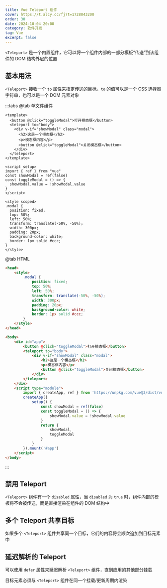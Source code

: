 ```yaml
---
title: Vue Teleport 组件
cover: https://t.alcy.cc/fj?t=1728043200
order: 30
date: 2024-10-04 20:00
category: 软件开发
tag: Vue
excerpt: false
---
```


`<Teleport>` 是一个内置组件，它可以将一个组件内部的一部分模板“传送”到该组件的 DOM 结构外层的位置

## 基本用法

`<Teleport>` 接收一个 `to` 属性来指定传送的目标。`to` 的值可以是一个 CSS 选择器字符串，也可以是一个 DOM 元素对象

:::tabs
@tab 单文件组件
```vue
<template>
  <button @click="toggleModal">打开模态框</button>
  <teleport to="body">
    <div v-if="showModal" class="modal">
      <h2>这是一个模态框</h2>
      <p>模态框内容</p>
      <button @click="toggleModal">关闭模态框</button>
    </div>
  </teleport>
</template>

<script setup>
import { ref } from "vue"
const showModal = ref(false)
const toggleModal = () => {
  showModal.value = !showModal.value
}
</script>

<style scoped>
.modal {
  position: fixed;
  top: 50%;
  left: 50%;
  transform: translate(-50%, -50%);
  width: 300px;
  padding: 20px;
  background-color: white;
  border: 1px solid #ccc;
}
</style>
```
@tab HTML
```html
<head>
    <style>
        .modal {
            position: fixed;
            top: 50%;
            left: 50%;
            transform: translate(-50%, -50%);
            width: 300px;
            padding: 20px;
            background-color: white;
            border: 1px solid #ccc;
        }
    </style>
</head>

<body>
    <div id="app">
        <button @click="toggleModal">打开模态框</button>
        <teleport to="body">
            <div v-if="showModal" class="modal">
                <h2>这是一个模态框</h2>
                <p>模态框内容</p>
                <button @click="toggleModal">关闭模态框</button>
            </div>
        </teleport>
    </div>
    <script type="module">
        import { createApp, ref } from 'https://unpkg.com/vue@3/dist/vue.esm-browser.js'
        createApp({
            setup() {
                const showModal = ref(false)
                const toggleModal = () => {
                    showModal.value = !showModal.value
                }
                return {
                    showModal,
                    toggleModal
                }
            }
        }).mount('#app')
    </script>
</body>
```
:::

## 禁用 Teleport

`<Teleport>` 组件有一个 `disabled` 属性，当 `disabled` 为 `true` 时，组件内部的模板将不会被传送，而是直接渲染在组件的 DOM 结构中

## 多个 Teleport 共享目标

如果多个 `<Teleport>` 组件共享同一个目标，它们的内容将会顺次追加到目标元素中

## 延迟解析的 Teleport

可以使用 `defer` 属性来延迟解析 `<Teleport>` 组件，直到应用的其他部分挂载

目标元素必须与 `<Teleport>` 组件在同一个挂载/更新周期内渲染
